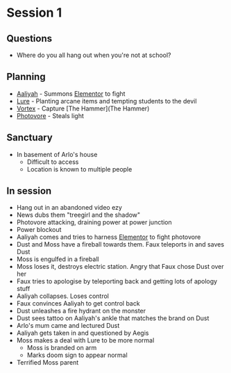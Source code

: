 # Session 1

## Questions
* Where do you all hang out when you're not at school?

## Planning
* [Aaliyah](Aaliyah) - Summons [Elementor](Elementor) to fight
* [Lure](Lure) - Planting arcane items and tempting students to the devil
* [Vortex](Vortex) - Capture [The Hammer](The Hammer)
* [Photovore](Photovore) - Steals light

## Sanctuary
* In basement of Arlo's house
  * Difficult to access
  * Location is known to multiple people

## In session
* Hang out in an abandoned video ezy
* News dubs them "treegirl and the shadow"
* Photovore attacking, draining power at power junction
* Power blockout
* Aaliyah comes and tries to harness [Elementor](Elementor) to fight photovore
* Dust and Moss have a fireball towards them. Faux teleports in and saves Dust
* Moss is engulfed in a fireball
* Moss loses it, destroys electric station. Angry that Faux chose Dust over her
* Faux tries to apologise by teleporting back and getting lots of apology stuff
* Aaliyah collapses. Loses control
* Faux convinces Aaliyah to get control back
* Dust unleashes a fire hydrant on the monster
* Dust sees tattoo on Aaliyah's ankle that matches the brand on Dust
* Arlo's mum came and lectured Dust
* Aaliyah gets taken in and questioned by Aegis
* Moss makes a deal with Lure to be more normal
  * Moss is branded on arm
  * Marks doom sign to appear normal
* Terrified Moss parent
